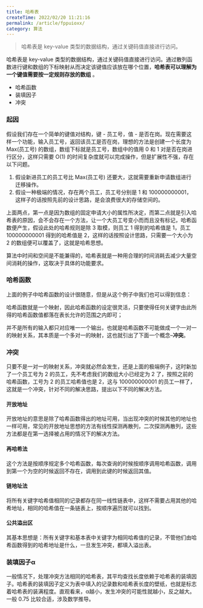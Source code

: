 ```yaml
---
title: 哈希表
createTime: 2022/02/20 11:21:16
permalink: /article/fppuioxx/
category: 算法
---
```


> 哈希表是 key-value 类型的数据结构，通过关键码值直接进行访问。

哈希表是 key-value 类型的数据结构，通过关键码值直接进行访问。通过散列函数进行键和数组的下标映射从而决定该键值应该放在哪个位置，**哈希表可以理解为一个键值需要按一定规则存放的数组** 。

* 哈希函数
* 装填因子
* 冲突

### 起因

假设我们存在一个简单的键值对结构，键 - 员工号，值 - 是否在岗。现在需要这样一个功能，输入员工号，返回该员工是否在岗，理想的方法是创建一个长度为 Max(员工号) 的数组，数组下标就是员工号，数组中的值用 0 和 1 对是否在岗进行区分，这样只需要 O(1) 的时间复杂度就可以完成操作，但是扩展性不强，存在以下问题。

1. 假设新进员工的员工号比 Max(员工号) 还要大，这就需要重新申请数组进行迁移操作。
2. 假设一种极端的情况，存在两个员工，员工号分别是 1 和 100000000001，这样子的话按照先前的设计思路，是会浪费很大的存储空间的。

上面两点，第一点是因为数组的固定申请大小的属性所决定，而第二点就是引入哈希表的原因，会不会存在一个方法，让一个大员工号变小而而且没有标记，哈希函数便产生，假设此处的哈希规则是除 3 取模，则员工 1 得到的哈希值是 1，员工 100000000001 得到的哈希值是 2，这样的话按照设计思路，只需要一个大小为 2 的数组便可以覆盖了，这就是哈希思想。

算法中时间和空间是不能兼得的，哈希表就是一种用合理的时间消耗去减少大量空间消耗的操作，这取决于具体的功能要求。

### 哈希函数

上面的例子中哈希函数的设计很随意，但是从这个例子中我们也可以得到信息：

哈希函数就是一个映射，因此哈希函数的设定很灵活，只要使得任何关键字由此所得的哈希函数值都落在表长允许的范围之内即可；

并不是所有的输入都只对应唯一一个输出，也就是哈希函数不可能做成一个一对一的映射关系，其本质是一个多对一的映射，这也就引出了下面一个概念–**冲突**。

### 冲突

只要不是一对一的映射关系，冲突就必然会发生，还是上面的极端例子，这时新加了一个员工号为 2 的员工，先不考虑我们的数组大小已经定为 2 了，按照之前的哈希函数，工号为 2 的员工哈希值也是 2，这与 100000000001 的员工一样了，这就是一个冲突，针对不同的解决思路，提出以下不同的解决方法。

#### 开放地址

开放地址的意思是除了哈希函数得出的地址可用，当出现冲突的时候其他的地址也一样可用，常见的开放地址思想的方法有线性探测再散列，二次探测再散列，这些方法都是在第一选择被占用的情况下的解决方法。

#### 再哈希法

这个方法是按顺序规定多个哈希函数，每次查询的时候按顺序调用哈希函数，调用到第一个为空的时候返回不存在，调用到此键的时候返回其值。

#### 链地址法

将所有关键字哈希值相同的记录都存在同一线性链表中，这样不需要占用其他的哈希地址，相同的哈希值在一条链表上，按顺序遍历就可以找到。

#### 公共溢出区

其基本思想是：所有关键字和基本表中关键字为相同哈希值的记录，不管他们由哈希函数得到的哈希地址是什么，一旦发生冲突，都填入溢出表。

### 装填因子α

一般情况下，处理冲突方法相同的哈希表，其平均查找长度依赖于哈希表的装填因子。哈希表的装填因子定义为表中填入的记录数和哈希表长度的壁纸，也就是标志着哈希表的装满程度。直观看来，α越小，发生冲突的可能性就越小，反之越大。一般 0.75 比较合适，涉及数学推导。
